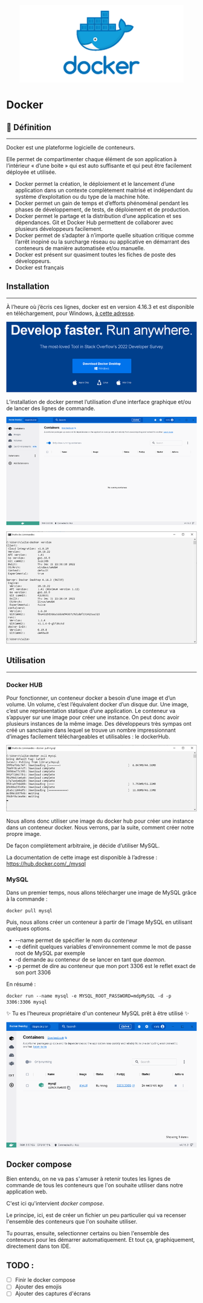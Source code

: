 <div style="text-align: center;">

![dockerlogo.png](img/dockerlogo.png)

</div>

# Docker


## :speech_balloon: Définition

-------------

Docker est une plateforme logicielle de conteneurs.

Elle permet de compartimenter chaque élément de son application à l’intérieur « d’une boite » qui est auto suffisante et qui peut être facilement déployée et utilisée.
- Docker permet la création, le déploiement et le lancement d’une application dans un contexte complètement maitrisé et indépendant du système d’exploitation ou du type de la machine hôte.
- Docker permet un gain de temps et d’efforts phénoménal pendant les phases de développement, de tests, de déploiement et de production.
- Docker permet le partage et la distribution d’une application et ses dépendances. Git et Docker Hub permettent de collaborer avec plusieurs développeurs facilement.
- Docker permet de s’adapter à n’importe quelle situation critique comme l’arrêt inopiné ou la surcharge réseau ou applicative en démarrant des conteneurs de manière automatisée et/ou manuelle.
- Docker est présent sur quasiment toutes les fiches de poste des développeurs.
- Docker est français

## Installation

---------------

À l’heure où j’écris ces lignes, docker est en version 4.16.3 et est disponible en téléchargement, pour Windows, [à cette adresse](https://desktop.docker.com/win/main/amd64/Docker%20Desktop%20Installer.exe?utm_source=docker&utm_medium=webreferral&utm_campaign=dd-smartbutton&utm_location=module).

<div style="text-align: center;">

![dockertelechargement.png](img/dockertelechargement.png)
</div>

L’installation de docker permet l’utilisation d’une interface graphique et/ou de lancer des lignes de commande.

<div style="text-align: center;">

![dockerinterfacegraphique.png](img/dockerinterfacegraphique.png)

![dockerversion.png](img/dockerversion.png)
</div>

## Utilisation

-----------

### Docker HUB

Pour fonctionner, un conteneur docker a besoin d’une image et d’un volume.
Un volume, c’est l’équivalent docker d’un disque dur.
Une image, c’est une représentation statique d’une application.
Le conteneur va s’appuyer sur une image pour créer une instance. On peut donc avoir plusieurs instances de la même image.
Des développeurs très sympas ont créé un sanctuaire dans lequel se trouve un nombre impressionnant d’images facilement téléchargeables et utilisables : le dockerHub.

<div style="text-align: center;">

![dockerpullmysql.png](img/dockerpullmysql.png)
</div>

Nous allons donc utiliser une image du docker hub pour créer une instance dans un conteneur docker. Nous verrons, par la suite, comment créer notre propre image.

De façon complètement arbitraire, je décide d’utiliser MySQL.

La documentation de cette image est disponible à l’adresse : https://hub.docker.com/_/mysql

### MySQL

Dans un premier temps, nous allons télécharger une image de MySQL grâce à la commande :
        
    docker pull mysql
 
Puis, nous allons créer un conteneur à partir de l'image MySQL en utilisant quelques options.

- --name permet de spécifier le nom du conteneur
- -e définit quelques variables d'environnement comme le mot de passe root de MySQL par exemple
- -d demande au conteneur de se lancer en tant que _daemon_.
- -p permet de dire au conteneur que mon port 3306 est le reflet exact de son port 3306

En résumé :

    docker run --name mysql -e MYSQL_ROOT_PASSWORD=mdpMySQL -d -p 3306:3306 mysql

:sparkles: Tu es l'heureux propriétaire d'un conteneur MySQL prêt à être utilisé :sparkles:

<div style="text-align: center;">

![dockerconteneurs.png](img/dockerconteneurs.png)
</div>

## Docker compose

Bien entendu, on ne va pas s'amuser à retenir toutes les lignes de commande de tous les conteneurs que l'on souhaite utiliser dans notre application web.

C'est ici qu'intervient *docker compose*.

Le principe, ici, est de créer un fichier un peu particulier qui va recenser l'ensemble des conteneurs que l'on souhaite utiliser.

Tu pourras, ensuite, selectionner certains ou bien l'ensemble des conteneurs pour les démarrer automatiquement. Et tout ça, graphiquement, directement dans ton IDE.

## TODO :
- [ ] Finir le docker compose
- [ ] Ajouter des emojis
- [ ] Ajouter des captures d'écrans
